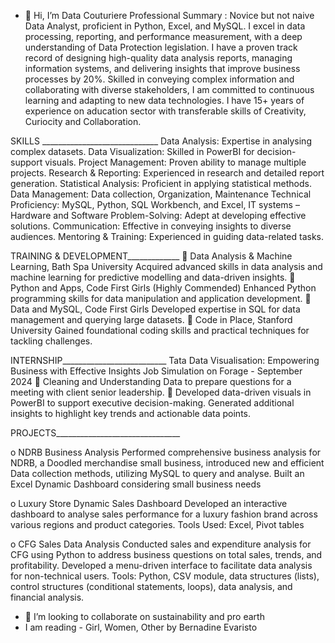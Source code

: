 - 👋 Hi, I’m Data Couturiere
Professional Summary : Novice but not naive Data Analyst, proficient in Python, Excel, and MySQL. I excel in data processing, reporting, and performance measurement, with a deep understanding of Data Protection legislation. I have a proven track record of designing high-quality data analysis reports, managing information systems, and delivering insights that improve business processes by 20%. Skilled in conveying complex information and collaborating with diverse stakeholders, I am committed to continuous learning and adapting to new data technologies. I have 15+ years of experience on aducation sector with transferable skills of Creativity, Curiocity and Collaboration. 

SKILLS _____________________________ 
Data Analysis: Expertise in analysing complex datasets.
Data Visualization: Skilled in PowerBI for decision-support visuals.
Project Management: Proven ability to manage multiple projects.
Research & Reporting: Experienced in research and detailed report generation.
Statistical Analysis: Proficient in applying statistical methods.
Data Management:   Data collection, Organization, Maintenance
Technical Proficiency: MySQL, Python, SQL Workbench, and Excel, IT systems – Hardware and Software
Problem-Solving: Adept at developing effective solutions.
Communication: Effective in conveying insights to diverse audiences.
Mentoring & Training: Experienced in guiding data-related tasks.


TRAINING & DEVELOPMENT_____________
	Data Analysis & Machine Learning, Bath Spa University
Acquired advanced skills in data analysis and machine learning for predictive modelling and data-driven insights.
	Python and Apps, Code First Girls (Highly Commended)
Enhanced Python programming skills for data manipulation and application development.
	Data and MySQL, Code First Girls
Developed expertise in SQL for data management and querying large datasets.
	Code in Place, Stanford University
Gained foundational coding skills and practical techniques for tackling challenges.

INTERNSHIP__________________________
Tata Data Visualisation: Empowering Business with Effective Insights Job Simulation on Forage - September 2024
	Cleaning and Understanding Data to prepare questions for a meeting with client senior leadership.
	Developed data-driven visuals in PowerBI to support executive decision-making. Generated additional insights to highlight key trends and actionable data points.

PROJECTS_______________________________

o	NDRB Business Analysis
Performed comprehensive business analysis for NDRB, a Doodled merchandise small business, introduced new and efficient Data collection methods, utilizing MySQL to query and analyse. Built an Excel Dynamic Dashboard considering small business needs

o	Luxury Store Dynamic Sales Dashboard
Developed an interactive dashboard to analyse sales performance for a luxury fashion brand across various regions and product categories.
Tools Used: Excel, Pivot tables

o	CFG Sales Data Analysis 
Conducted sales and expenditure analysis for CFG using Python to address business questions on total sales, trends, and profitability. Developed a menu-driven interface to facilitate data analysis for non-technical users. Tools: Python, CSV module, data structures (lists), control structures (conditional statements, loops), data analysis, and financial analysis.





- 💞️ I’m looking to collaborate on sustainability and pro earth
-    I am reading - Girl, Women, Other by Bernadine Evaristo

<!---
DataCouture/DataCouture is a ✨ special ✨ repository because it is! 
--->
